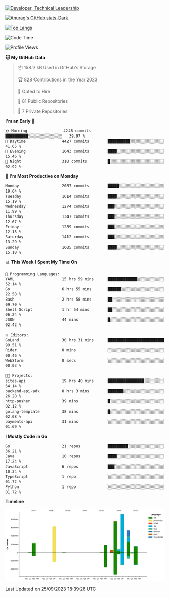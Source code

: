 <div>
  <a href="https://www.linkedin.com/in/arielpineiro/" target="_blank" rel="nofollow noopener noreferrer">
    <img src="https://img.shields.io/badge/-LinkedIn-%230077B5?style=for-the-badge&logo=linkedin&logoColor=white" alt="Developer, Technical Leadership" title="Ariel Piñeiro">
  </a>
</div>

[![Anurag's GitHub stats-Dark](https://github-readme-stats.vercel.app/api?username=arielsrv&show_icons=true&theme=dark#gh-dark-mode-only)](https://github.com/anuraghazra/github-readme-stats#gh-dark-mode-only)

[![Top Langs](https://github-readme-stats.vercel.app/api/top-langs/?username=arielsrv&layout=compact&langs_count=10&theme=dark#gh-dark-mode-only)](https://github.com/anuraghazra/github-readme-stats&theme=dark#gh-dark-mode-only)

<!--START_SECTION:waka-->
![Code Time](http://img.shields.io/badge/Code%20Time-49%20hrs%2042%20mins-blue)

![Profile Views](http://img.shields.io/badge/Profile%20Views-9-blue)

**🐱 My GitHub Data** 

> 📦 158.2 kB Used in GitHub's Storage 
 > 
> 🏆 828 Contributions in the Year 2023
 > 
> 💼 Opted to Hire
 > 
> 📜 81 Public Repositories 
 > 
> 🔑 7 Private Repositories 
 > 
**I'm an Early 🐤** 

```text
🌞 Morning                4248 commits        ██████████░░░░░░░░░░░░░░░   39.97 % 
🌆 Daytime                4427 commits        ██████████░░░░░░░░░░░░░░░   41.65 % 
🌃 Evening                1643 commits        ████░░░░░░░░░░░░░░░░░░░░░   15.46 % 
🌙 Night                  310 commits         █░░░░░░░░░░░░░░░░░░░░░░░░   02.92 % 
```
📅 **I'm Most Productive on Monday** 

```text
Monday                   2087 commits        █████░░░░░░░░░░░░░░░░░░░░   19.64 % 
Tuesday                  1614 commits        ████░░░░░░░░░░░░░░░░░░░░░   15.19 % 
Wednesday                1274 commits        ███░░░░░░░░░░░░░░░░░░░░░░   11.99 % 
Thursday                 1347 commits        ███░░░░░░░░░░░░░░░░░░░░░░   12.67 % 
Friday                   1289 commits        ███░░░░░░░░░░░░░░░░░░░░░░   12.13 % 
Saturday                 1412 commits        ███░░░░░░░░░░░░░░░░░░░░░░   13.29 % 
Sunday                   1605 commits        ████░░░░░░░░░░░░░░░░░░░░░   15.10 % 
```


📊 **This Week I Spent My Time On** 

```text
💬 Programming Languages: 
YAML                     15 hrs 59 mins      █████████████░░░░░░░░░░░░   52.14 % 
Go                       6 hrs 55 mins       ██████░░░░░░░░░░░░░░░░░░░   22.58 % 
Bash                     2 hrs 58 mins       ██░░░░░░░░░░░░░░░░░░░░░░░   09.70 % 
Shell Script             1 hr 54 mins        ██░░░░░░░░░░░░░░░░░░░░░░░   06.24 % 
JSON                     44 mins             █░░░░░░░░░░░░░░░░░░░░░░░░   02.42 % 

🔥 Editors: 
GoLand                   30 hrs 31 mins      █████████████████████████   99.51 % 
Rider                    8 mins              ░░░░░░░░░░░░░░░░░░░░░░░░░   00.46 % 
WebStorm                 0 secs              ░░░░░░░░░░░░░░░░░░░░░░░░░   00.03 % 

🐱‍💻 Projects: 
sites-api                19 hrs 40 mins      ████████████████░░░░░░░░░   64.14 % 
backend-api-sdk          8 hrs 3 mins        ███████░░░░░░░░░░░░░░░░░░   26.28 % 
http-pusher              39 mins             █░░░░░░░░░░░░░░░░░░░░░░░░   02.12 % 
golang-template          38 mins             █░░░░░░░░░░░░░░░░░░░░░░░░   02.08 % 
payments-api             31 mins             ░░░░░░░░░░░░░░░░░░░░░░░░░   01.69 % 
```

**I Mostly Code in Go** 

```text
Go                       21 repos            █████████░░░░░░░░░░░░░░░░   36.21 % 
Java                     10 repos            ████░░░░░░░░░░░░░░░░░░░░░   17.24 % 
JavaScript               6 repos             ███░░░░░░░░░░░░░░░░░░░░░░   10.34 % 
TypeScript               1 repo              ░░░░░░░░░░░░░░░░░░░░░░░░░   01.72 % 
Python                   1 repo              ░░░░░░░░░░░░░░░░░░░░░░░░░   01.72 % 
```



**Timeline**

![Lines of Code chart](https://raw.githubusercontent.com/arielsrv/arielsrv/main/assets/bar_graph.png)


 Last Updated on 25/09/2023 18:39:26 UTC
<!--END_SECTION:waka-->
